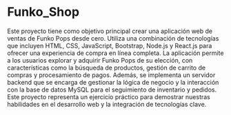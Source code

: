# Funko_Shop

Este proyecto tiene como objetivo principal crear una aplicación web de ventas de Funko Pops desde cero. Utiliza una combinación de tecnologías que incluyen HTML, CSS, JavaScript, Bootstrap, Node.js y React.js para ofrecer una experiencia de compra en línea completa. 
La aplicación permite a los usuarios explorar y adquirir Funko Pops de su elección, con características como la búsqueda de productos, gestión de carrito de compras y procesamiento de pagos. Además, se implementa un servidor backend que se encarga de gestionar la lógica de negocio y la interacción con la base de datos MySQL para el seguimiento de inventario y pedidos. Este proyecto representa un ejercicio práctico para demostrar nuestras habilidades en el desarrollo web y la integración de tecnologías clave.
